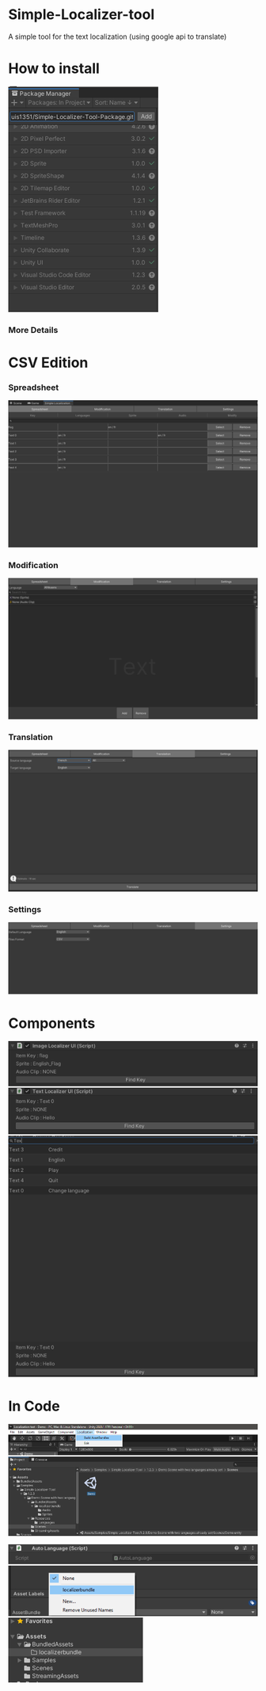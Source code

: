 # Simple-Localizer-tool
 A simple tool for the text localization (using google api to translate)
 
# How to install
![Install Package](https://github.com/Louis1351/Simple-Localizer-Tool-Package/blob/main/tutorials/Screenshot_1.png)
### More Details
# CSV Edition

### Spreadsheet
![Spreadsheet](https://github.com/Louis1351/Simple-Localizer-Tool-Package/blob/main/tutorials/Screenshot_7.png)

### Modification
![Modification](https://github.com/Louis1351/Simple-Localizer-Tool-Package/blob/main/tutorials/Screenshot_8.png)

### Translation
![Translation](https://github.com/Louis1351/Simple-Localizer-Tool-Package/blob/main/tutorials/Screenshot_9.png)

### Settings
![Settings](https://github.com/Louis1351/Simple-Localizer-Tool-Package/blob/main/tutorials/Screenshot_10.png)

# Components
![Image Component](https://github.com/Louis1351/Simple-Localizer-Tool-Package/blob/main/tutorials/Screenshot_4.png)
![Text Component](https://github.com/Louis1351/Simple-Localizer-Tool-Package/blob/main/tutorials/Screenshot_5.png)
![Key Component](https://github.com/Louis1351/Simple-Localizer-Tool-Package/blob/main/tutorials/Screenshot_6.png)

# In Code

![](https://github.com/Louis1351/Simple-Localizer-Tool-Package/blob/main/tutorials/Screenshot_2.png)
![](https://github.com/Louis1351/Simple-Localizer-Tool-Package/blob/main/tutorials/Screenshot_3.png)

![](https://github.com/Louis1351/Simple-Localizer-Tool-Package/blob/main/tutorials/Screenshot_11.png)
![](https://github.com/Louis1351/Simple-Localizer-Tool-Package/blob/main/tutorials/Screenshot_12.png)
![](https://github.com/Louis1351/Simple-Localizer-Tool-Package/blob/main/tutorials/Screenshot_13.png)


